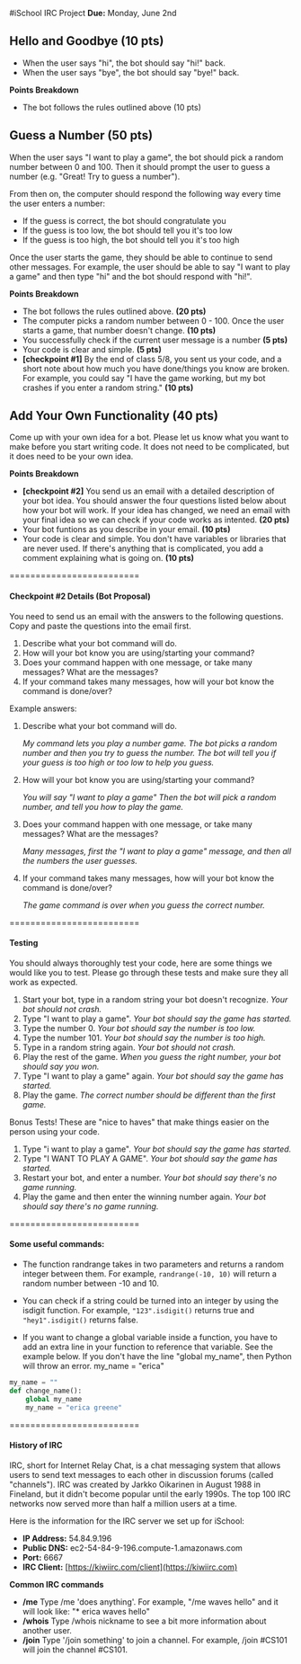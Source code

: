 #iSchool IRC Project
**Due:** Monday, June 2nd

## Hello and Goodbye (10 pts)
  * When the user says "hi", the bot should say "hi!" back.
  * When the user says "bye", the bot should say "bye!" back.
  
**Points Breakdown**
* The bot follows the rules outlined above (10 pts)

##  Guess a Number (50 pts)
When the user says "I want to play a game", the bot should pick a random number between 0 and 100. Then it should prompt the user to guess a number (e.g. "Great! Try to guess a number").

From then on, the computer should respond the following way every time the user enters a number:
 * If the guess is correct, the bot should congratulate you 
 * If the guess is too low, the bot should tell you it's too low
 * If the guess is too high, the bot should tell you it's too high

Once the user starts the game, they should be able to continue to send other messages. For example, the user should be able to say "I want to play a game" and then type "hi" and the bot should respond with "hi!".

**Points Breakdown**

* The bot follows the rules outlined above. **(20 pts)**
* The computer picks a random number between 0 - 100. Once the user starts a game, that number doesn't change. **(10 pts)**
* You successfully check if the current user message is a number **(5 pts)**
* Your code is clear and simple. **(5 pts)**
* **[checkpoint #1]** By the end of class 5/8, you sent us your code, and a short note about how much you have done/things you know are broken. For example, you could say "I have the game working, but my bot crashes if you enter a random string." **(10 pts)**

##  Add Your Own Functionality (40 pts)
   Come up with your own idea for a bot. Please let us know what you want to make before you start writing code. It does not need to be complicated, but it does need to be your own idea.

**Points Breakdown**

* **[checkpoint #2]** You send us an email with a detailed description of your bot idea. You should answer the four questions listed below about how your bot will work. If your idea has changed, we need an email with your final idea so we can check if your code works as intented. **(20 pts)**
* Your bot funtions as you describe in your email. **(10 pts)**
* Your code is clear and simple. You don't have variables or libraries that are never used. If there's anything that is complicated, you add a comment explaining what is going on. **(10 pts)**

=========================
#### Checkpoint #2 Details (Bot Proposal)

You need to send us an email with the answers to the following questions. Copy and paste the questions into the email first.

1. Describe what your bot command will do. 
3. How will your bot know you are using/starting your command? 
2. Does your command happen with one message, or take many messages? What are the messages? 
4. If your command takes many messages, how will your bot know the command is done/over?

Example answers:

1. Describe what your bot command will do.
   
   _My command lets you play a number game. The bot picks a random number and then you try to guess the number. The bot will tell you if your guess is too high or too low to help you guess._

3. How will your bot know you are using/starting your command?
   
   _You will say "I want to play a game" Then the bot will pick a random number, and tell you how to play the game._

2. Does your command happen with one message, or take many messages? What are the messages?
   
   _Many messages, first the "I want to play a game" message, and then all the numbers the user guesses._

4. If your command takes many messages, how will your bot know the command is done/over?
   
   _The game command is over when you guess the correct number._

=========================
#### Testing

You should always thoroughly test your code, here are some things we would like you to test. Please go through these tests and make sure they all work as expected.

1. Start your bot, type in a random string your bot doesn't recognize. _Your bot should not crash._
2. Type "I want to play a game". _Your bot should say the game has started._
3. Type the number 0. _Your bot should say the number is too low._
4. Type the number 101. _Your bot should say the number is too high._
5. Type in a random string again. _Your bot should not crash._
6. Play the rest of the game. _When you guess the right number, your bot should say you won._
8. Type "I want to play a game" again. _Your bot should say the game has started._
9. Play the game. _The correct number should be different than the first game._

Bonus Tests! These are "nice to haves" that make things easier on the person using your code.

1. Type "i want to play a game". _Your bot should say the game has started._
2. Type "I WANT TO PLAY A GAME". _Your bot should say the game has started._
3. Restart your bot, and enter a number. _Your bot should say there's no game running._
4. Play the game and then enter the winning number again. _Your bot should say there's no game running._

=========================
#### Some useful commands:

* The function randrange takes in two parameters and returns a random integer between them. For example, ```randrange(-10, 10)``` will return a random number between -10 and 10.

* You can check if a string could be turned into an integer by using the isdigit function. For example, ```"123".isdigit()``` returns true and ```"hey1".isdigit()``` returns false.

* If you want to change a global variable inside a function, you have to add an extra line in your function to reference that variable. See the example below. If you don't have the line "global my_name", then Python will throw an error.
my_name = "erica"

```python
my_name = ""
def change_name():
    global my_name
    my_name = "erica greene"
```
=========================
#### History of IRC
IRC, short for Internet Relay Chat, is a chat messaging system that allows users to send text messages to each other in discussion forums (called "channels"). IRC was created by Jarkko Oikarinen in August 1988 in Fineland, but it didn't become popular until the early 1990s. The top 100 IRC networks now served more than half a million users at a time.

Here is the information for the IRC server we set up for iSchool:

* **IP Address:** 54.84.9.196
* **Public DNS:** ec2-54-84-9-196.compute-1.amazonaws.com
* **Port:** 6667
* **IRC Client:** [https://kiwiirc.com/client](https://kiwiirc.com)


**Common IRC commands**
* **/me** Type /me 'does anything'. For example, "/me waves hello" and it will look like: "* erica waves hello"
* **/whois** Type /whois nickname to see a bit more information about another user.
* **/join** Type '/join something' to join a channel. For example, /join #CS101 will join the channel #CS101.
